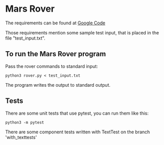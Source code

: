 Mars Rover
===========

The requirements can be found at [Google Code](https://code.google.com/archive/p/marsrovertechchallenge/)

Those requirements mention some sample test input, that is placed in the file "test_input.txt".

To run the Mars Rover program
-----------------------------
Pass the rover commands to standard input:

    python3 rover.py < test_input.txt

The program writes the output to standard output.

Tests
-----

There are some unit tests that use pytest, you can run them like this:

    python3 -m pytest

There are some component tests written with TextTest on the branch 'with_texttests'
